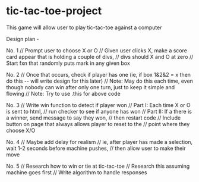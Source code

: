 # tic-tac-toe-project
This game will allow user to play tic-tac-toe against a computer

Design plan -



No. 1
// Prompt user to choose X or O
// Given user clicks X, make a score card appear that is holding a couple of divs, 
// divs should X and O at zero
// Start fxn that randomly puts mark in any given box



No. 2
// Once that occurs, check if player has one (ie, if box 1&2&2 = x then do this -- will write design for this later)
// Note: May do this each time, even though nobody can win after only one turn, just to keep it simple and flowing
// Note: Try to use .this for above code

No. 3 
// Write win function to detect if player won
// Part I: Each time X or O is sent to html,
// run checker to see if anyone has won
// Part II: If a there is a winner, send message to say they won, 
// then restart code
// Include button on page that always allows player to reset to the
// point where they choose X/O



No. 4
// Maybe add delay for realism
// ie, after player has made a selection, wait 1-2 seconds before machine pushes,
// then allow user to make their move

No. 5
// Research how to win or tie at tic-tac-toe
// Research this assuming machine goes first
// Write algorithm to handle responses
